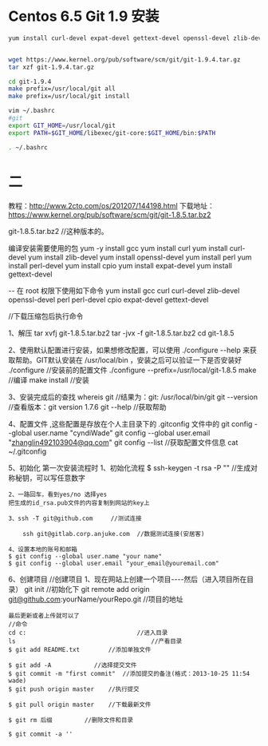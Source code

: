 # Centos 6.5 Git 1.9 安装

``` sh
yum install curl-devel expat-devel gettext-devel openssl-devel zlib-devel gcc perl-ExtUtils-MakeMaker


wget https://www.kernel.org/pub/software/scm/git/git-1.9.4.tar.gz
tar xzf git-1.9.4.tar.gz

cd git-1.9.4
make prefix=/usr/local/git all
make prefix=/usr/local/git install

vim ~/.bashrc
#git
export GIT_HOME=/usr/local/git
export PATH=$GIT_HOME/libexec/git-core:$GIT_HOME/bin:$PATH

. ~/.bashrc
```


# 二

教程：http://www.2cto.com/os/201207/144198.html
下载地址：https://www.kernel.org/pub/software/scm/git/git-1.8.5.tar.bz2

git-1.8.5.tar.bz2		//这种版本的。

编译安装需要使用的包
yum -y install gcc
yum install curl
yum install curl-devel
yum install zlib-devel
yum install openssl-devel
yum install perl
yum install perl-devel
yum install cpio
yum install expat-devel
yum install gettext-devel

-- 在 root 权限下使用如下命令
yum install gcc curl curl-devel zlib-devel openssl-devel perl perl-devel cpio expat-devel gettext-devel

//下载压缩包后执行命令

1、解压
tar xvfj git-1.8.5.tar.bz2
tar -jvx -f  git-1.8.5.tar.bz2
cd git-1.8.5

2、使用默认配置进行安装，如果想修改配置，可以使用 ./configure --help 来获取帮助。GIT默认安装在 /usr/local/bin ，安装之后可以验证一下是否安装好
./configure				//安装前的配置文件
./configure --prefix=/usr/local/git-1.8.5
make					//编译
make install			//安装

3、安装完成后的查找
whereis git		//结果为：git: /usr/local/bin/git
git  --version		//查看版本：git version 1.7.6
git  --help			//获取帮助

4、配置文件	,这些配置是存放在个人主目录下的 .gitconfig 文件中的
git config  --global user.name "cyndiWade"
git config  --global user.email "zhanglin492103904@qq.com"
git config 	--list							//获取配置文件信息
cat ~/.gitconfig

5、初始化
第一次安装流程时
	1、初始化流程
	$ ssh-keygen -t rsa -P ""	//生成对称秘钥，可以写任意数字

	2、一路回车，看到yes/no 选择yes
	把生成的id_rsa.pub文件的内容复制到网站的key上

	3、ssh -T git@github.com 	//测试连接

		ssh git@gitlab.corp.anjuke.com	//数据测试连接(安居客)

	4、设置本地的账号和邮箱
	$ git config --global user.name "your name"
	$ git config --global user.email "your_email@youremail.com"


6、创建项目
	//创建项目
	1、现在网站上创建一个项目----然后（进入项目所在目录）
	git init 	//初始化下
	git remote add origin git@github.com:yourName/yourRepo.git		//项目的地址

	最后更新或者上传就可以了
	//命令
	cd c: 								//进入目录
	ls										//产看目录
	$ git add README.txt		//添加单独文件

	$ git add -A 			//选择提交文件
	$ git commit -m "first commit"	//添加提交的备注(格式：2013-10-25 11:54 wade)
	$ git push origin master	//执行提交

	$ git pull origin master	//下载最新文件

	$ git rm 后缀			//删除文件和目录

	$ git commit -a ''
